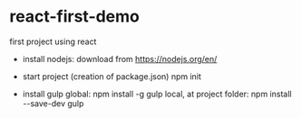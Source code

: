 # react-first-demo
first project using react

* install nodejs:
  download from https://nodejs.org/en/

* start project (creation of package.json)
  npm init

* install gulp
  global: npm install -g gulp
  local, at project folder: npm install --save-dev gulp

